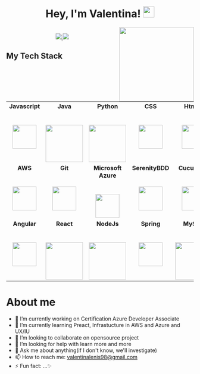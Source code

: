 <h1 align="center">Hey, I'm Valentina!  <img src="https://raw.githubusercontent.com/iampavangandhi/iampavangandhi/master/gifs/Hi.gif" width="30px"></h1>
<img align='right' src='https://user-images.githubusercontent.com/5713670/87202985-820dcb80-c2b6-11ea-9f56-7ec461c497c3.gif' width='200"'>
<p align="center"><br/>
   <a href="https://www.linkedin.com/in/valentina-lenis-caicedo-85b992169/">
    <img src="https://img.shields.io/badge/linkedin-sachuverma-blue">
  </a>
  
  <a href="https://www.instagram.com/sachuverma_/">
    <img src="https://img.shields.io/badge/gmail-valentinalenis98gmail.com-red">
  </a>
</p>



## My Tech Stack
<table>
    <tbody>
        <tr valign="top">
            <td width="20%" align="center">
                <span><strong>Javascript</strong></span><br><br><br>
                <img height="64px" src="https://cdn.svgporn.com/logos/javascript.svg">
            </td>
            <td width="20%" align="center">
                <span><strong>Java</strong></span><br><br><br>
                <img height="100px"
                    src="https://upload.wikimedia.org/wikipedia/en/thumb/3/30/Java_programming_language_logo.svg/1200px-Java_programming_language_logo.svg.png">
            </td>
            <td width="20%" align="center">
                <span><strong>Python</strong></span><br><br><br>
                <img height="100px"
                    src="https://upload.wikimedia.org/wikipedia/commons/thumb/c/c3/Python-logo-notext.svg/1200px-Python-logo-notext.svg.png">
            </td>
            <td width="20%" align="center">
                <span><strong>CSS</strong></span><br><br><br>
                <img height="64px" src="https://cdn.svgporn.com/logos/css-3.svg">
            </td>
            <td width="20%" align="center">
                <span><strong>Html 5</strong></span><br><br><br>
                <img height="64px" src="https://cdn.svgporn.com/logos/html-5.svg">
            </td>
        </tr>
        <tr valign="top">
            <td width="20%" align="center">
                <span><strong>AWS</strong></span><br><br><br>
                <img height="64px" src="https://cdn.svgporn.com/logos/aws.svg">
            </td>
            <td width="20%" align="center">
                <span><strong>Git</strong></span><br><br><br>
                <img height="64px" src="https://cdn.svgporn.com/logos/git-icon.svg">
            </td>
            <td width="20%" align="center">
                <span><strong>Microsoft Azure</strong></span><br><br><br>
                <img height="64px" src="https://cdn.svgporn.com/logos/azure-icon.svg">
            </td>
            <td width="20%" align="center">
                <span><strong>SerenityBDD</strong></span><br><br><br>
                <img height="64px" src="http://thucydides.info/docs/serenity-staging/images/serenity-logo.png">
            </td>
            <td width="20%" align="center">
                <span><strong>Cucumber</strong></span><br><br><br>
                <img height="64px" src="https://cdn.svgporn.com/logos/cucumber.svg">
            </td>
        </tr>
        <tr valign="top">
            <td width="20%" align="center">
                <span><strong>Angular</strong></span><br><br><br>
                <img height="64px" src="https://cdn.svgporn.com/logos/angular-icon.svg">
            </td>
            <td width="20%" align="center">
                <span><strong>React</strong></span><br><br><br>
                <img height="100px" src="https://cdn.svgporn.com/logos/react.svg">
            </td>
            <td width="20%" align="center">
                <span><strong>NodeJs</strong></span><br><br><br>
                <img height="100px" src="https://cdn.svgporn.com/logos/nodejs.svg">
            </td>
            <td width="20%" align="center">
                <span><strong>Spring</strong></span><br><br><br>
                <img height="64px" src="https://cdn.svgporn.com/logos/spring-icon.svg">
            </td>
            <td width="20%" align="center">
                <span><strong>MySQL</strong></span><br><br><br>
                <img height="100px" src="https://cdn.svgporn.com/logos/mysql.svg">
            </td>
        </tr>
    </tbody>
</table>

<h1>About me</h1>

- 🔭 I’m currently working on Certification Azure Developer Associate
- 🌱 I’m currently learning Preact, Infrastucture in AWS and Azure and UX/IU
- 👯 I’m looking to collaborate on opensource project
- 🤔 I’m looking for help with learn more and more
- 💬 Ask me about anything(if I don't know, we'll investigate)
- 📫 How to reach me: valentinalenis98@gmail.com
- ⚡ Fun fact: ...✨
